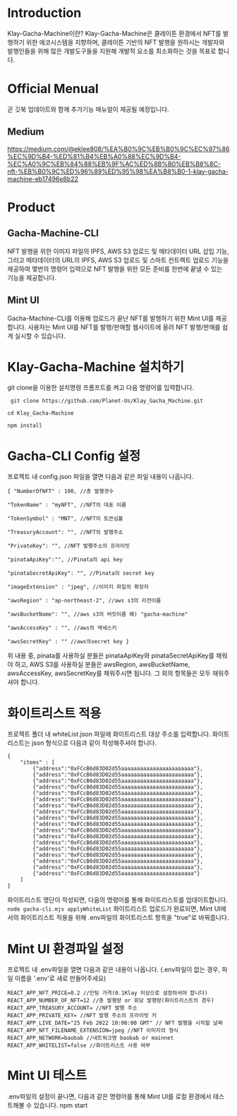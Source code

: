 # Introduction
Klay-Gacha-Machine이란? 
Klay-Gacha-Machine은 클레이튼 환경에서 NFT를 발행하기 위한 에코시스템을 지향하며, 클레이튼 기반의 NFT 발행을 원하시는 개발자와 발행인들을 위해 많은 개발도구들을 지원해 개발적 요소를 최소화하는 것을 목표로 합니다.

# Official Menual
곧 깃북 업데이트와 함께 추가기능 매뉴얼이 제공될 예정입니다.
## Medium
https://medium.com/@eklee808/%EA%B0%9C%EB%B0%9C%EC%97%86%EC%9D%B4-%ED%81%B4%EB%A0%88%EC%9D%B4-%EC%A0%9C%EB%84%88%EB%9F%AC%ED%8B%B0%EB%B8%8C-nft-%EB%B0%9C%ED%96%89%ED%95%98%EA%B8%B0-1-klay-gacha-machine-eb17496e8b22


# Product
## Gacha-Machine-CLI 
NFT 발행을 위한 이미지 파일의 IPFS, AWS S3 업로드 및 메타데이터 URL 삽입 기능, 그리고 메타데이터의 URL의 IPFS, AWS S3 업로드 및 스마트 컨트랙트 업로드 기능을 제공하여 몇번의 명령어 입력으로 NFT 발행을 위한 모든 준비를 한번에 끝낼 수 있는 기능을 제공합니다.

## Mint UI 
Gacha-Machine-CLI를 이용해 업로드가 끝난 NFT를 발행하기 위한 Mint UI를 제공합니다. 사용자는 Mint UI를 NFT를 발행/판매할 웹사이트에 올려 NFT 발행/판매를 쉽게 실시할 수 있습니다.

# Klay-Gacha-Machine 설치하기​
git clone을 이용한 설치​명령 프롬프트를 켜고 다음 명령어를 입력합니다.

` git clone https://github.com/Planet-Us/Klay_Gacha_Machine.git`

`cd Klay_Gacha-Machine`

`npm install`

# Gacha-CLI Config 설정
프로젝트 내 config.json 파일을 열면 다음과 같은 파일 내용이 나옵니다.
```
{ "NumberOfNFT" : 100, //총 발행갯수  

"TokenName" : "myNFT", //NFT의 대표 이름

"TokenSymbol" : "MNT", //NFT의 토큰심볼  

"TreasuryAccount": "", //NFT의 발행주소

"PrivateKey": "", //NFT 발행주소의 프라이빗  

"pinataApiKey":"", //Pinata의 api key 

"pinataSecretApiKey": "", //Pinata의 secret key 

"imageExtension" : "jpeg", //이미지 파일의 확장자 

"awsRegion" : "ap-northeast-2", //aws s3의 리전이름 

"awsBucketName": "", //aws s3의 버킷이름 예) "gacha-machine"

"awsAccessKey" : "", //aws의 액세스키  

"awsSecretKey" : "" //aws의secret key }
```

위 내용 중, pinata를 사용하실 분들은 pinataApiKey와 pinataSecretApiKey를 채워야 하고, AWS S3를 사용하실 분들은 awsRegion, awsBucketName, awsAccessKey, awsSecretKey를 채워주시면 됩니다. 그 외의 항목들은 모두 채워주셔야 합니다.

# 화이트리스트 적용
프로젝트 폴더 내 whiteList.json 파일에 화이트리스트 대상 주소를 입력합니다.
화이트리스트는 json 형식으로 다음과 같이 작성해주셔야 합니다.
```
{
    "items" : [
        {"address":"0xFCcB6d83D02d55aaaaaaaaaaaaaaaaaaaaaaa"},
        {"address":"0xFCcB6d83D02d55aaaaaaaaaaaaaaaaaaaaaaa"},
        {"address":"0xFCcB6d83D02d55aaaaaaaaaaaaaaaaaaaaaaa"},
        {"address":"0xFCcB6d83D02d55aaaaaaaaaaaaaaaaaaaaaaa"},
        {"address":"0xFCcB6d83D02d55aaaaaaaaaaaaaaaaaaaaaaa"},
        {"address":"0xFCcB6d83D02d55aaaaaaaaaaaaaaaaaaaaaaa"},
        {"address":"0xFCcB6d83D02d55aaaaaaaaaaaaaaaaaaaaaaa"},
        {"address":"0xFCcB6d83D02d55aaaaaaaaaaaaaaaaaaaaaaa"},
        {"address":"0xFCcB6d83D02d55aaaaaaaaaaaaaaaaaaaaaaa"},
        {"address":"0xFCcB6d83D02d55aaaaaaaaaaaaaaaaaaaaaaa"},
        {"address":"0xFCcB6d83D02d55aaaaaaaaaaaaaaaaaaaaaaa"},
        {"address":"0xFCcB6d83D02d55aaaaaaaaaaaaaaaaaaaaaaa"},
        {"address":"0xFCcB6d83D02d55aaaaaaaaaaaaaaaaaaaaaaa"},
        {"address":"0xFCcB6d83D02d55aaaaaaaaaaaaaaaaaaaaaaa"},
        {"address":"0xFCcB6d83D02d55aaaaaaaaaaaaaaaaaaaaaaa"},
        {"address":"0xFCcB6d83D02d55aaaaaaaaaaaaaaaaaaaaaaa"},
        {"address":"0xFCcB6d83D02d55aaaaaaaaaaaaaaaaaaaaaaa"},
        {"address":"0xFCcB6d83D02d55aaaaaaaaaaaaaaaaaaaaaaa"}
    ]
}
```
화이트리스트 명단이 작성되면, 다음의 명령어를 통해 화이트리스트를 업데이트합니다.
`node gacha-cli.mjs applyWhiteList`
화이트리스트 업로드가 완료되면, Mint UI에서의 화이트리스트 적용을 위해 .env파일의 화이트리스트 항목을 "true"로 바꿔줍니다.

# Mint UI 환경파일 설정
프로젝트 내 .env파일을 열면 다음과 같은 내용이 나옵니다. (.env파일이 없는 경우, 파일 이름을 '.env'로 새로 만들어주세요)
```
REACT_APP_NFT_PRICE=0.2 //민팅 가격(0.1Klay 이상으로 설정하셔야 합니다)
REACT_APP_NUMBER_OF_NFT=12 //총 발행량 or 회당 발행량(화이트리스트의 경우)
REACT_APP_TREASURY_ACCOUNT= //NFT 발행 주소
REACT_APP_PRIVATE_KEY= //NFT 발행 주소의 프라이빗 키
REACT_APP_LIVE_DATE="25 Feb 2022 10:00:00 GMT" // NFT 발행을 시작할 날짜
REACT_APP_NFT_FILENAME_EXTENSION=jpeg //NFT 이미지의 형식
REACT_APP_NETWORK=baobab //네트워크명 baobab or mainnet
REACT_APP_WHITELIST=false //화이트리스트 사용 여부
```

# Mint UI 테스트
.env파일의 설정이 끝나면, 다음과 같은 명령어를 통해 Mint UI를 로컬 환경에서 테스트해볼 수 있습니다.
npm start
